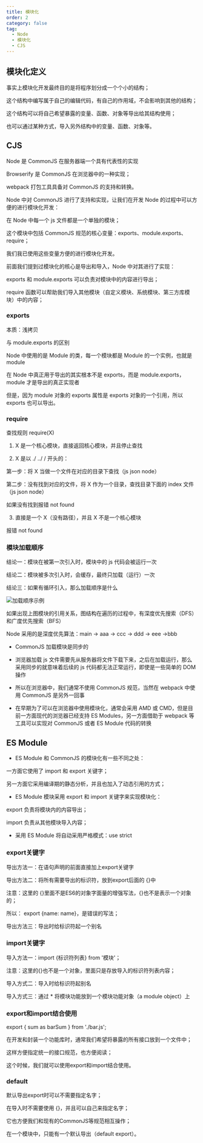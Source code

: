 ```yaml
---
title: 模块化
order: 2
category: false
tag:
  - Node
  - 模块化
  - CJS
---
```


## 模块化定义

事实上模块化开发最终目的是将程序划分成一个个小的结构；

这个结构中编写属于自己的编辑代码，有自己的作用域，不会影响到其他的结构；

这个结构可以将自己希望暴露的变量、函数、对象等导出给其结构使用；

也可以通过某种方式，导入另外结构中的变量、函数、对象等。

## CJS

Node 是 CommonJS 在服务器端一个具有代表性的实现

Browserify 是 CommonJS 在浏览器中的一种实现；

webpack 打包工具具备对 CommonJS 的支持和转换。

Node 中对 CommonJS 进行了支持和实现，让我们在开发 Node 的过程中可以方便的进行模块化开发：

在 Node 中每一个 js 文件都是一个单独的模块；

这个模块中包括 CommonJS 规范的核心变量：exports、module.exports、require；

我们我已使用这些变量方便的进行模块化开发。

前面我们提到过模块化的核心是导出和导入，Node 中对其进行了实现：

exports 和 module.exports 可以负责对模块中的内容进行导出；

require 函数可以帮助我们导入其他模块（自定义模块、系统模块、第三方库模块）中的内容；

### exports

本质：浅拷贝

与 module.exports 的区别

Node 中使用的是 Module 的类，每一个模块都是 Module 的一个实例，也就是
module

在 Node 中真正用于导出的其实根本不是 exports，而是 module.exports，module 才是导出的真正实现者

但是，因为 module 对象的 exports 属性是 exports 对象的一个引用，所以 exports 也可以导出。

### require

查找规则 require(X)

1. X 是一个核心模块，直接返回核心模块，并且停止查找

2. X 是以 ./ ../ / 开头的：

第一步：将 X 当做一个文件在对应的目录下查找（js json node）

第二步：没有找到对应的文件，将 X 作为一个目录，查找目录下面的 index 文件（js json node）

如果没有找到报错 not found

3. 直接是一个 X（没有路径），并且 X 不是一个核心模块

报错 not found

### 模块加载顺序

结论一：模块在被第一次引入时，模块中的 js 代码会被运行一次

结论二：模块被多次引入时，会缓存，最终只加载（运行）一次

结论三：如果有循环引入，那么加载顺序是什么

![加载顺序示例](https://misaka10032.oss-cn-chengdu.aliyuncs.com/Node/02-%E6%A8%A1%E5%9D%97%E5%8C%96/image-20211009142557767.png)

如果出现上图模块的引用关系，图结构在遍历的过程中，有深度优先搜索（DFS）和广度优先搜索（BFS）

Node 采用的是深度优先算法：main -> aaa -> ccc -> ddd -> eee ->bbb

- CommonJS 加载模块是同步的

- 浏览器加载 js 文件需要先从服务器将文件下载下来，之后在加载运行，那么采用同步的就意味着后续的 js 代码都无法正常运行，即使是一些简单的 DOM 操作
- 所以在浏览器中，我们通常不使用 CommonJS 规范，当然在 webpack 中使用 CommonJS 是另外一回事
- 在早期为了可以在浏览器中使用模块化，通常会采用 AMD 或 CMD，但是目前一方面现代的浏览器已经支持 ES Modules，另一方面借助于 webpack 等工具可以实现对 CommonJS 或者 ES Module 代码的转换

## ES Module

- ES Module 和 CommonJS 的模块化有一些不同之处：

一方面它使用了 import 和 export 关键字；

另一方面它采用编译期的静态分析，并且也加入了动态引用的方式；

- ES Module 模块采用 export 和 import 关键字来实现模块化：

export 负责将模块内的内容导出；

import 负责从其他模块导入内容；

- 采用 ES Module 将自动采用严格模式：use strict

### export关键字

导出方法一：在语句声明的前面直接加上export关键字

导出方法二：将所有需要导出的标识符，放到export后面的 {}中

注意：这里的 {}里面不是ES6的对象字面量的增强写法，{}也不是表示一个对象的；

所以： export {name: name}，是错误的写法；

导出方法三：导出时给标识符起一个别名

### import关键字

导入方法一：import {标识符列表} from '模块'；

注意：这里的{}也不是一个对象，里面只是存放导入的标识符列表内容；

导入方式二：导入时给标识符起别名

导入方式三：通过 * 将模块功能放到一个模块功能对象（a module object）上

### export和import结合使用

export { sum as barSum } from './bar.js';

在开发和封装一个功能库时，通常我们希望将暴露的所有接口放到一个文件中；

这样方便指定统一的接口规范，也方便阅读；

这个时候，我们就可以使用export和import结合使用。

### default

默认导出export时可以不需要指定名字；

在导入时不需要使用 {}，并且可以自己来指定名字；

它也方便我们和现有的CommonJS等规范相互操作；

在一个模块中，只能有一个默认导出（default export）。

